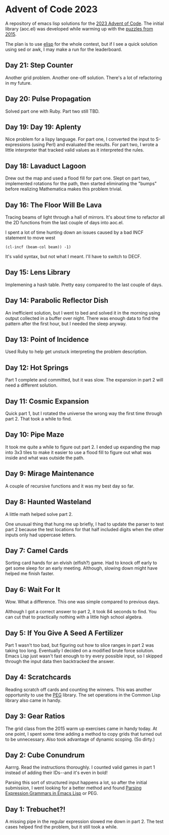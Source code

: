 # Advent of Code 2023

A repository of emacs lisp solutions for the
[2023 Advent of Code](https://adventofcode.com/2023).
The initial library (aoc.el) was developed while warming up with the
[puzzles from 2015](https://adventofcode.com/2015).

The plan is to use [elisp](https://www.gnu.org/software/emacs/manual/elisp.html)
for the whole contest, but if I see a quick
solution using sed or awk, I may make a run for the leaderboard.

## Day 21: Step Counter

Another grid problem. Another one-off solution.
There's a lot of refactoring in my future.

## Day 20: Pulse Propagation

Solved part one with Ruby. Part two still TBD.

## Day 19: Day 19: Aplenty

Nice problem for a lispy language. For part one, I converted the input
to S-expressions (using Perl) and evaluated the results. For part two, I wrote a
little interpreter that tracked valid values as it interpreted the rules.

## Day 18: Lavaduct Lagoon

Drew out the map and used a flood fill for part one.
Slept on part two, implemented rotations for the path, then started
eliminating the "bumps" before realizing Mathematica makes
this problem trivial.

## Day 16: The Floor Will Be Lava

Tracing beams of light through a hall of mirrors.
It's about time to refactor all the 2D functions from the last couple of days
into aoc.el.

I spent a lot of time hunting down an issues caused by a bad INCF statement
to move west

    (cl-incf (beam-col beam)) -1)

It's valid syntax, but not what I meant. I'll have to switch to DECF.

## Day 15: Lens Library

Implemening a hash table. Pretty easy compared to the last couple of days.

## Day 14: Parabolic Reflector Dish

An inefficient solution, but I went to bed and solved it in the morning
using output collected in a buffer over night. There was enough data to
find the pattern after the first hour, but I needed the sleep anyway.

## Day 13: Point of Incidence

Used Ruby to help get unstuck interpreting the problem description.

## Day 12: Hot Springs

Part 1 complete and committed, but it was slow. The expansion in part 2
will need a different solution.

## Day 11: Cosmic Expansion

Quick part 1, but I rotated the universe the wrong way the first time
through part 2. That took a while to find.

## Day 10: Pipe Maze

It took me quite a while to figure out part 2. I ended up expanding the
map into 3x3 tiles to make it easier to use a flood fill to figure out
what was inside and what was outside the path.

## Day 9: Mirage Maintenance

A couple of recursive functions and it was my best day so far.

## Day 8: Haunted Wasteland

A little math helped solve part 2.

One unusual thing that hung me up briefly, I had to update the parser
to test part 2 because the test locations for that half included
digits when the other inputs only had uppercase letters.

## Day 7: Camel Cards

Sorting card hands for an elvish (elfish?) game.
Had to knock off early to get some sleep for an early meeting.
Although, slowing down might have helped me finish faster.

## Day 6: Wait For It

Wow. What a difference. This one was simple compared to previous days.

Although I got a correct answer to part 2, it took 84 seconds to find.
You can cut that to practically nothing with a little high school algebra.

## Day 5: If You Give A Seed A Fertilizer

Part 1 wasn't too bad, but figuring out how to slice ranges in part 2
was taking too long. Eventually I decided on a modified brute force
solution. Emacs Lisp just wasn't fast enough to try every possible
input, so I skipped through the input data then backtracked the answer.

## Day 4: Scratchcards

Reading scratch off cards and counting the winners.
This was another opportunity to use the
[PEG](https://elpa.gnu.org/packages/peg.html) library.
The set operations in the Common Lisp library also came in handy.

## Day 3: Gear Ratios

The grid class from the 2015 warm up exercises came in handy today.
At one point, I spent some time adding a method to copy grids that turned
out to be unnecessary. 
Also took advantage of dynamic scoping. (So dirty.)

## Day 2: Cube Conundrum

Aarrrg. Read the instructions thoroughly. I counted valid games in part 1 instead
of adding their IDs--and it's even in bold!

Parsing this sort of structured input happens a lot, so after the initial
submission, I went looking for a better method and found
[Parsing Expression Grammars in Emacs Lisp](https://elpa.gnu.org/packages/peg.html)
or PEG. 

## Day 1: Trebuchet?!

A missing pipe in the regular expression slowed me down in part 2.
The test cases helped find the problem, but it still took a while.

